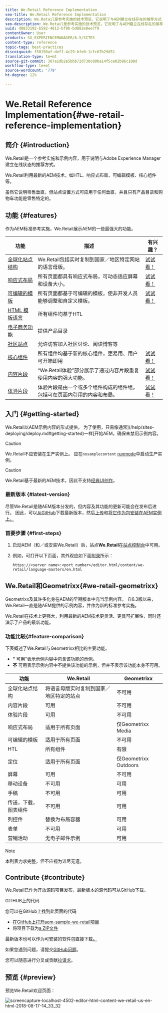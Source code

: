 ```yaml
---
title: We.Retail Reference Implementation
seo-title: We.Retail Reference Implementation
description: We.Retail是参考实施的技术预览，它说明了与AEM建立在线存在的推荐方式
seo-description: We.Retail是参考实施的技术预览，它说明了与AEM建立在线存在的推荐方式
uuid: d8833192-b592-4812-bf9b-bd882e8ee7f0
contentOwner: User
products: SG_EXPERIENCEMANAGER/6.5/SITES
content-type: reference
topic-tags: best-practices
discoiquuid: f50150af-deff-4c29-bfe0-1cfc67b29d51
translation-type: tm+mt
source-git-commit: 307a1db2e5bbb72d730c89ba14f5ce02b96c108d
workflow-type: tm+mt
source-wordcount: '779'
ht-degree: 12%

---
```



# We.Retail Reference Implementation{#we-retail-reference-implementation}

## 简介 {#introduction}

We.Retail是一个参考实施和示例内容，用于说明与Adobe Experience Manager建立在线状态的推荐方式。

We.Retail利用最新的AEM技术，如HTL、响应式布局、可编辑模板、核心组件等。

虽然它说明零售垂直，但站点设置方式可应用于任何垂直，并且只有产品目录和购物车功能是零售特定的。

## 功能 {#features}

作为AEM标准参考实施，We.Retail展示AEM的一些最强大的功能。

| **功能** | **描述** | **有兴趣？** |
|---|---|---|
| [全球化站点结构](/help/sites-administering/tc-bp.md) | We.Retail包括实时复制到国家／地区特定网站的语言母版。 | [试试看！](/help/sites-developing/we-retail-globalized-site-structure.md) |
| [响应式布局](/help/sites-authoring/responsive-layout.md) | 所有页面都具有响应式布局，可动态适应屏幕和设备大小。 | [试试看！](/help/sites-developing/we-retail-responsive-layout.md) |
| [可编辑的模板](/help/sites-developing/page-templates-editable.md) | 所有页面都基于可编辑的模板，使非开发人员能够调整和自定义模板。 | [试试看！](/help/sites-developing/we-retail-editable-templates.md) |
| [HTML 模板语言](https://docs.adobe.com/content/help/zh-Hans/experience-manager-htl/using/overview.html) | 所有组件均基于HTL |  |
| [电子商务功能](/help/sites-developing/ecommerce.md) | 提供产品目录 |  |
| [社区站点](/help/communities/overview.md) | 允许访客加入社区讨论、阅读博客等 |  |
| [核心组件](https://docs.adobe.com/content/help/zh-Hans/experience-manager-core-components/using/introduction.html) | 所有组件均基于新的核心组件，更易用、用户可开箱即用 | [试试看！](/help/sites-developing/we-retail-core-components.md) |
| [内容片段](/help/assets/content-fragments/content-fragments.md) | “We.Retail体验”部分展示了通过内容片段重复使用内容的强大功能。 | [试试看！](/help/sites-developing/we-retail-content-fragments.md) |
| [体验片段](/help/sites-authoring/experience-fragments.md) | 体验片段是由一个或多个组件构成的组件组，包括可在页面内引用的内容和布局。 | [试试看！](/help/sites-developing/we-retail-experience-fragments.md) |

## 入门 {#getting-started}

We.Retail以AEM示例内容的形式提供。 为了使用，只需像通常](/help/sites-deploying/deploy.md#getting-started)一样[开始AEM，确保未禁用示例内容。

>[!CAUTION]
>
>We.Retail不应安装在生产实例上。 应在`nosamplecontent` [runmode](/help/sites-deploying/configure-runmodes.md)中启动生产实例。

>[!CAUTION]
>
>We.Retail基于最新的AEM技术，因此不支持[经典UI创作](/help/sites-classic-ui-authoring/home.md)。

### 最新版本 {#latest-version}

尽管We.Retail是随AEM版本分发的，但内容及其功能的更新可能会在发布后进行。 因此，可以[从GitHub](https://github.com/Adobe-Marketing-Cloud/aem-sample-we-retail/releases)下载最新版本，然后[上传](/help/sites-administering/package-manager.md#uploading-packages-from-your-file-system)和[将它作为包安装在AEM实例上。](/help/sites-administering/package-manager.md#installing-packages)

### 首要步骤 {#first-steps}

1. 启动AEM（和／或安装We.Retail）后，站点&#x200B;**We.Retail**&#x200B;在[站点控制台](/help/sites-authoring/basic-handling.md#global-navigation)中可用。
1. 例如，可打开以下页面，其外观应如下面[附录](#appendix)所示：

   `https://<server name>:<port number>/editor.html/content/we-retail/language-masters/en.html`

## We.Retail和Geometrixx{#we-retail-geometrixx}

Geometrixx及其许多化身在AEM的早期版本中充当示例内容。 自6.3版以来，We.Retail一直是随AEM提供的示例内容，并作为新的标准参考实施。

We.Retail在技术上更强大，利用最新的AEM技术更灵活、更具可扩展性，同时还演示了产品的最新功能。

### 功能比较{#feature-comparison}

下表概述了We.Retail与Geometrixx相比的主要功能。

* **“** 可用”表示示例内容中包含该功能的示例。
* **不** 可用表示示例内容中不提供该功能的示例，但并不表示该功能本身不可用。

| **功能** | **We.Retail** | **Geometrixx** |
|---|---|---|
| 全球化站点结构 | 将语言母版实时复制到国家／地区特定的站点 | 不可用 |
| 内容片段 | 可用 | 不可用 |
| 体验片段 | 可用 | 不可用 |
| 响应式布局 | 适用于所有页面 | 仅Geometrixx Media |
| 可编辑的模板 | 适用于所有页面 | 不可用 |
| HTL | 所有组件 | 有限 |
| 定位 | 适用于所有页面 | 仅Geometrixx Outdoors |
| 屏幕 | 可用 | 不可用 |
| 移动设备 | 不可用 | 可用 |
| 手稿 | 不可用 | 可用 |
| 传送，下载，图表组件 | 不可用 | 可用 |
| 列控件 | 替换为布局容器 | 可用 |
| 表单 | 不可用 | 可用 |
| 营销活动 | 无电子邮件示例 | 可用 |

>[!NOTE]
>
>本列表力求完整，但不应视为详尽无遗。

## Contribute {#contribute}

We.Retail已作为开放源码项目发布，最新版本的源代码可从GitHub下载。

GITHUB上的代码

您可以在GitHub上找到此页面的代码

* [在GitHub上打开aem-sample-we-retail项目](https://github.com/Adobe-Marketing-Cloud/aem-sample-we-retail)
* 将项目下载为[a ZIP文件](https://github.com/Adobe-Marketing-Cloud/aem-sample-we-retail/archive/master.zip)

最新版本也可以作为可安装的软件包直接下载[。](https://github.com/Adobe-Marketing-Cloud/aem-sample-we-retail/releases/latest)

如果您遇到问题，请提交[GitHub问题](https://github.com/Adobe-Marketing-Cloud/aem-sample-we-retail/issues)。

您可以随意进行分叉或贡献[拉请求](https://github.com/Adobe-Marketing-Cloud/aem-sample-we-retail/pulls)。

## 预览 {#preview}

预览We.Retail欢迎页面：

![screencapture-localhost-4502-editor-html-content-we-retail-us-en-html-2018-08-17-14_33_32](assets/screencapture-localhost-4502-editor-html-content-we-retail-us-en-html-2018-08-17-14_33_32.png)

